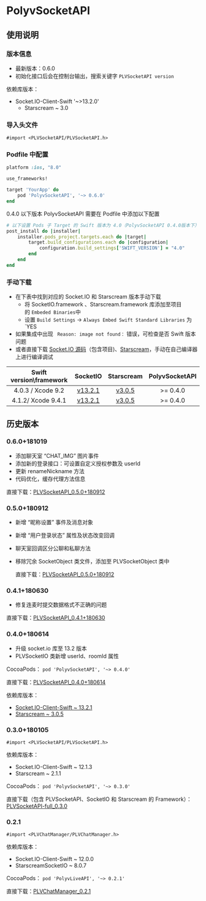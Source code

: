 # PolyvSocketAPI

## 使用说明

### 版本信息

 - 最新版本：0.6.0
 - 初始化接口后会在控制台输出，搜索关键字 `PLVSocketAPI version`

依赖库版本：

 - Socket.IO-Client-Swift '~>13.2.0'
   - Starscream ~ 3.0

### 导入头文件

`#import <PLVSocketAPI/PLVSocketAPI.h>`

### Podfile 中配置

```ruby
platform :ios, "8.0"

use_frameworks!

target 'YourApp' do
    pod 'PolyvSocketAPI', '~> 0.6.0'
end

```

0.4.0 以下版本 PolyvSocketAPI 需要在 Podfile 中添加以下配置

```ruby
# 以下设置 Pods 子 Target 的 Swift 版本为 4.0（PolyvSocketAPI 0.4.0版本下）
post_install do |installer|
    installer.pods_project.targets.each do |target|
        target.build_configurations.each do |configuration|
            configuration.build_settings['SWIFT_VERSION'] = "4.0"
        end
    end
end
```

### 手动下载

 - 在下表中找到对应的 Socket.IO 和 Starscream 版本手动下载
    - 将 SocketIO.framework 、Starscream.framework 库添加至项目的 `Embeded Binaries`中
    - 设置 `Build Settings` -> `Always Embed Swift Standard Libraries` 为 `YES
- 如果集成中出现 ` Reason: image not found：` 错误，可检查是否 Swift 版本问题
- 或者直接下载 [Socket.IO 源码](https://github.com/socketio/socket.io-client-swift/releases)（包含项目)、[Starscream](https://github.com/daltoniam/Starscream/releases)，手动在自己编译器上进行编译调试

| Swift version\framework |                           SocketIO                           |                          Starscream                          | PolyvSocketAPI |
| :---------------------: | :----------------------------------------------------------: | :----------------------------------------------------------: | :------------: |
|    4.0.3 / Xcode 9.2    | [v13.2.1](http://repo.polyv.net/ios/download/socket.io/SocketIO.framework_13.2.1.zip) | [v3.0.5](http://repo.polyv.net/ios/download/starscream/Starscream.framework_3.0.5.zip) |    >= 0.4.0    |
|   4.1.2/ Xcode 9.4.1    | [v13.2.1](http://repo.polyv.net/ios/download/socket.io/swift4.1.2_SocketIO.framework_13.2.1.zip) | [v3.0.5](http://repo.polyv.net/ios/download/starscream/swift4.1.2_Starscream.framework_3.0.5.zip) |    >= 0.4.0    |

## 历史版本

### 0.6.0+181019

- 添加聊天室 “CHAT_IMG” 图片事件
- 添加新的登录接口：可设置自定义授权参数及 userId
- 更新 renameNickname 方法
- 代码优化，缓存代理方法信息

直接下载：[PLVSocketAPI_0.5.0+180912](http://repo.polyv.net/ios/download/socketAPI/PLVSocketAPI_0.6.0+181019.zip)

### 0.5.0+180912

- 新增 “昵称设置” 事件及消息对象

- 新增 “用户登录状态” 属性及状态改变回调

- 聊天室回调区分公聊和私聊方法

- 移除冗余 SocketObject 类文件，添加至 PLVSocketObject 类中

  直接下载：[PLVSocketAPI_0.5.0+180912](http://repo.polyv.net/ios/download/socketAPI/PLVSocketAPI_0.5.0+180912.zip)

### 0.4.1+180630

- 修复连麦时提交数据格式不正确的问题

直接下载：[PLVSocketAPI_0.4.1+180630](http://repo.polyv.net/ios/download/socketAPI/PLVSocketAPI_0.4.1+180630_2.zip)

### 0.4.0+180614

- 升级 socket.io 库至 13.2 版本
- PLVSocketIO 类新增 userId、roomId 属性

CocoaPods： `pod 'PolyvSocketAPI', '~> 0.4.0'`

直接下载：[PLVSocketAPI_0.4.0+180614](http://repo.polyv.net/ios/download/socketAPI/PLVSocketAPI_0.4.0+180614.zip)

依赖库版本：

- [Socket.IO-Client-Swift ~ 13.2.1](http://repo.polyv.net/ios/download/socket.io/SocketIO.framework_13.2.1.zip)
- [Starscream ~ 3.0.5](http://repo.polyv.net/ios/download/starscream/Starscream.framework_3.0.5.zip)

### 0.3.0+180105

`#import <PLVSocketAPI/PLVSocketAPI.h>`

依赖库版本：

- Socket.IO-Client-Swift ~ 12.1.3
- Starscream ~ 2.1.1

CocoaPods： `pod 'PolyvSocketAPI', '~> 0.3.0'`

直接下载（包含 PLVSocketAPI、SocketIO 和 Starscream 的 Framework）：[PLVSocketAPI-full_0.3.0](http://repo.polyv.net/ios/download/socketAPI/0.3.0/PLVSocketAPI.framework-full.zip)

###  0.2.1

`#import <PLVChatManager/PLVChatManager.h>`

依赖库版本：

- Socket.IO-Client-Swift ~ 12.0.0
- StarscreamSocketIO ~ 8.0.7

CocoaPods： `pod 'PolyvLiveAPI', '~> 0.2.1'`

直接下载：[PLVChatManager_0.2.1](http://repo.polyv.net/ios/download/socketAPI/0.2.1/PLVChatManager.framework.zip)
